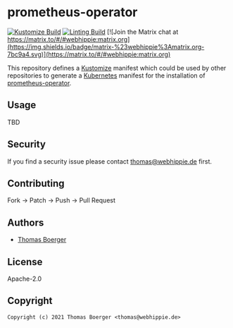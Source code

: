 # prometheus-operator

[![Kustomize Build](https://github.com/kustomhippie/prometheus-operator/workflows/build/badge.svg)](https://github.com/kustomhippie/prometheus-operator/actions?query=workflow%3Abuild) [![Linting Build](https://github.com/kustomhippie/prometheus-operator/workflows/linter/badge.svg)](https://github.com/kustomhippie/prometheus-operator/actions?query=workflow%3Alinter) [![Join the Matrix chat at https://matrix.to/#/#webhippie:matrix.org](https://img.shields.io/badge/matrix-%23webhippie%3Amatrix.org-7bc9a4.svg)](https://matrix.to/#/#webhippie:matrix.org)

This repository defines a [Kustomize](https://kustomize.io/) manifest which could be used by other repositories to generate a [Kubernetes](https://kubernetes.io/) manifest for the installation of [prometheus-operator](https://github.com/prometheus-operator/prometheus-operator).

## Usage

TBD

## Security

If you find a security issue please contact thomas@webhippie.de first.

## Contributing

Fork -> Patch -> Push -> Pull Request

## Authors

* [Thomas Boerger](https://github.com/tboerger)

## License

Apache-2.0

## Copyright

```
Copyright (c) 2021 Thomas Boerger <thomas@webhippie.de>
```
